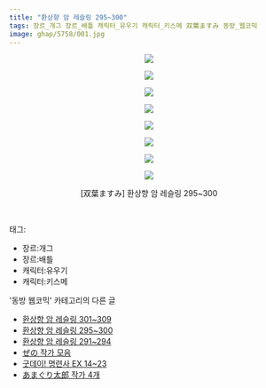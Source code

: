 ```yaml
---
title: "환상향 암 레슬링 295~300"
tags: 장르_개그 장르_배틀 캐릭터_유우기 캐릭터_키스메 双葉ますみ 동방_웹코믹
image: ghap/5758/001.jpg
---
```

<div class="article">
<p style="text-align: center; clear: none; float: none;"><img src="{{ site.nasurl }}/ghap/5758/001.jpg"/></p>
<p style="text-align: center; clear: none; float: none;"><img src="{{ site.nasurl }}/ghap/5758/002.jpg"/></p>
<p style="text-align: center; clear: none; float: none;"><img src="{{ site.nasurl }}/ghap/5758/003.jpg"/></p>
<p style="text-align: center; clear: none; float: none;"><img src="{{ site.nasurl }}/ghap/5758/004.jpg"/></p>
<p style="text-align: center; clear: none; float: none;"><img src="{{ site.nasurl }}/ghap/5758/005.jpg"/></p>
<p style="text-align: center; clear: none; float: none;"><img src="{{ site.nasurl }}/ghap/5758/006.jpg"/></p>
<p style="text-align: center; clear: none; float: none;"><img src="{{ site.nasurl }}/ghap/5758/007.jpg"/></p>
<p style="text-align: center; clear: none; float: none;"><img src="{{ site.nasurl }}/ghap/5758/008.jpg"/></p>
<p style="text-align: center; clear: none; float: none;">[双葉ますみ] 환상향 암 레슬링 295~300</p>
<p><br/></p>
</div><div class="tagTrail">
<p>태그: </p>
<ul>
<li>장르:개그</li>
<li>장르:배틀</li>
<li>캐릭터:유우기</li>
<li>캐릭터:키스메</li>
</ul>
</div><div class="another">
<p>'동방 웹코믹' 카테고리의 다른 글</p>
<ul>
<li><a href="/2019-02-06-ghap_5759">환상향 암 레슬링 301~309</a></li>
<li><a href="/2019-02-06-ghap_5758">환상향 암 레슬링 295~300</a></li>
<li><a href="/2019-02-06-ghap_5757">환상향 암 레슬링 291~294</a></li>
<li><a href="/2019-02-05-ghap_5748">ぜの 작가 모음</a></li>
<li><a href="/2019-02-05-ghap_5746">굿데이! 명련사 EX 14~23</a></li>
<li><a href="/2019-02-05-ghap_5742">あまぐり太郎 작가 4개</a></li>
</ul>
</div>